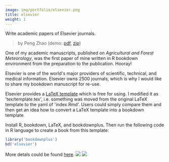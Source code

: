 ```yaml
---
image: img/portfolio/elsevier.png
title: elsevier
weight: 1
---
```


Write academic papers of Elsevier journals.

> by Peng Zhao (demo: [pdf](https://github.com/pzhaonet/bookdownplus/raw/master/inst2/elsevier/showcase/elsevier.pdf), [zip](https://github.com/pzhaonet/bookdownplus/raw/master/inst/templates/elsevier.zip))

<!--more-->


One of my academic manuscripts, published on *Agricultural and Forest Meteorology*, was the first paper of mine written in R bookdown environment from the preparation to the publication. Hooray! 

Elsevier is one of the world's major providers of scientific, technical, and medical information. Elsevier owns  2500 journals, which is why I would like to share my bookdown manuscript for re-use.

Elsevier provides a [LaTeX template](https://www.elsevier.com/authors/author-schemas/latex-instructions) which is free for using. I modified it as 'tex/template.tex', i.e. something was moved from the original LaTeX template to the yaml of 'index.Rmd'. Users could simply compare them and then get an idea how to convert a LaTeX template into a bookdown template.

Install R, bookdown, LaTeX, and bookdownplus. Then run the following code in R language to create a book from this template:

```r
library('bookdownplus')
bd('elsevier')
```

More detals could be found [here](https://github.com/pzhaonet/bookdownplus).
[![](https://github.com/pzhaonet/bookdownplus/raw/master/inst2/elsevier/showcase/cover.png)](https://github.com/pzhaonet/bookdownplus/raw/master/inst2/elsevier/showcase/cover.png)
[![](https://github.com/pzhaonet/bookdownplus/raw/master/inst2/elsevier/showcase/elsevier2.png)](https://github.com/pzhaonet/bookdownplus/raw/master/inst2/elsevier/showcase/elsevier2.png)

